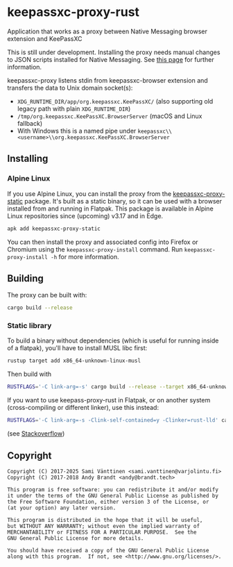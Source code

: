 # keepassxc-proxy-rust
Application that works as a proxy between Native Messaging browser extension and KeePassXC

This is still under development. Installing the proxy needs manual changes to JSON scripts installed for Native Messaging.
See [this page](https://developer.chrome.com/extensions/nativeMessaging) for further information.

keepassxc-proxy listens stdin from keepassxc-browser extension and transfers the data to Unix domain socket(s):
- `XDG_RUNTIME_DIR/app/org.keepassxc.KeePassXC/` (also supporting old legacy path with plain `XDG_RUNTIME_DIR`)
- `/tmp/org.keepassxc.KeePassXC.BrowserServer` (macOS and Linux fallback)
- With Windows this is a named pipe under `keepassxc\\<username>\\org.keepassxc.KeePassXC.BrowserServer`


## Installing

### Alpine Linux

If you use Alpine Linux, you can install the proxy from the [keepassxc-proxy-static](https://pkgs.alpinelinux.org/packages?name=keepassxc-proxy-static) package.
It's built as a static binary, so it can be used with a browser installed from and running in Flatpak.
This package is available in Alpine Linux repositories since (upcoming) v3.17 and in Edge.

```bash
apk add keepassxc-proxy-static
```

You can then install the proxy and associated config into Firefox or Chromium using the `keepassxc-proxy-install` command.
Run `keepassxc-proxy-install -h` for more information.

## Building

The proxy can be built with:

```bash
cargo build --release
```

### Static library

To build a binary without dependencies (which is useful for running
inside of a flatpak), you'll have to install MUSL libc first:

```bash
rustup target add x86_64-unknown-linux-musl
```

Then build with

```bash
RUSTFLAGS='-C link-arg=-s' cargo build --release --target x86_64-unknown-linux-musl
```

If you want to use keepass-proxy-rust in Flatpak, or on another system (cross-compiling or different linker), use this instead:

```bash
RUSTFLAGS='-C link-arg=-s -Clink-self-contained=y -Clinker=rust-lld' cargo build --release --target x86_64-unknown-linux-musl
```

(see [Stackoverflow](https://stackoverflow.com/a/59766875/487503))
## Copyright

```
Copyright (C) 2017-2025 Sami Vänttinen <sami.vanttinen@varjolintu.fi>
Copyright (C) 2017-2018 Andy Brandt <andy@brandt.tech>

This program is free software: you can redistribute it and/or modify
it under the terms of the GNU General Public License as published by
the Free Software Foundation, either version 3 of the License, or
(at your option) any later version.

This program is distributed in the hope that it will be useful,
but WITHOUT ANY WARRANTY; without even the implied warranty of
MERCHANTABILITY or FITNESS FOR A PARTICULAR PURPOSE.  See the
GNU General Public License for more details.

You should have received a copy of the GNU General Public License
along with this program.  If not, see <http://www.gnu.org/licenses/>.
```
